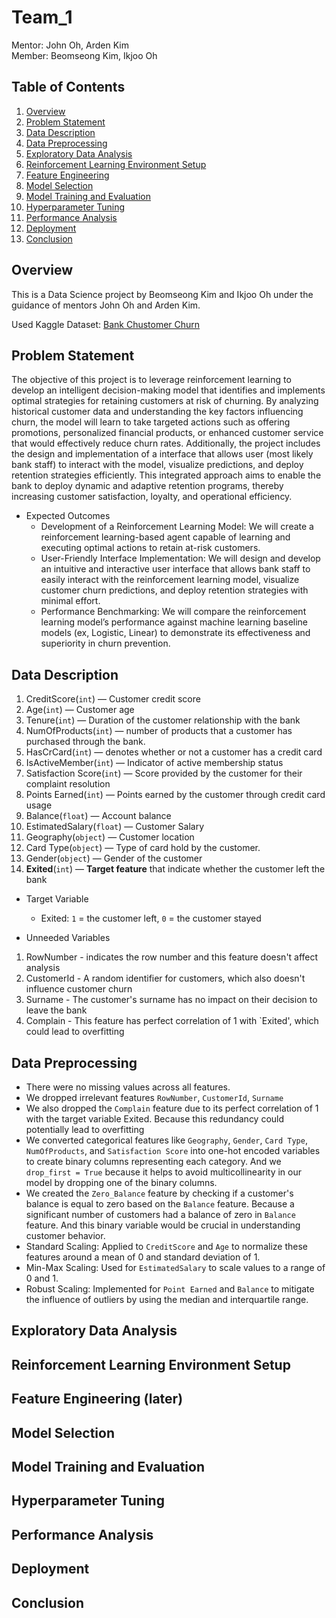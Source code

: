 # Team_1

Mentor: John Oh, Arden Kim  
Member: Beomseong Kim, Ikjoo Oh

## Table of Contents
1. [Overview](#overview)
2. [Problem Statement](#problem-statement)
3. [Data Description](#data-description)
4. [Data Preprocessing](#data-preprocessing)
5. [Exploratory Data Analysis](#exploratory-data-analysis)
6. [Reinforcement Learning Environment Setup](#reinforcement-learning-environment-setup)
7. [Feature Engineering](#feature-engineering)
8. [Model Selection](#model-selection)
9. [Model Training and Evaluation](#model-training-and-evaluation)
10. [Hyperparameter Tuning](#hyperparameter-tuning)
11. [Performance Analysis](#performance-analysis)
12. [Deployment](#deployment)
13. [Conclusion](#conclusion)

## Overview

This is a Data Science project by Beomseong Kim and Ikjoo Oh under the guidance of mentors John Oh and Arden Kim. 

Used Kaggle Dataset: [Bank Chustomer Churn](https://www.kaggle.com/datasets/radheshyamkollipara/bank-customer-churn/data)

## Problem Statement
The objective of this project is to leverage reinforcement learning to develop an intelligent decision-making model that identifies and implements optimal strategies for retaining customers at risk of churning. By analyzing historical customer data and understanding the key factors influencing churn, the model will learn to take targeted actions such as offering promotions, personalized financial products, or enhanced customer service that would effectively reduce churn rates. Additionally, the project includes the design and implementation of a interface that allows user (most likely bank staff) to interact with the model, visualize predictions, and deploy retention strategies efficiently. This integrated approach aims to enable the bank to deploy dynamic and adaptive retention programs, thereby increasing customer satisfaction, loyalty, and operational efficiency.

- Expected Outcomes
  - Development of a Reinforcement Learning Model: We will create a reinforcement learning-based agent capable of learning and executing optimal actions to retain at-risk customers.
  - User-Friendly Interface Implementation: We will design and develop an intuitive and interactive user interface that allows bank staff to easily interact with the reinforcement learning model, visualize customer churn predictions, and deploy retention strategies with minimal effort.
  - Performance Benchmarking: We will compare the reinforcement learning model’s performance against machine learning baseline models (ex, Logistic, Linear) to demonstrate its effectiveness and superiority in churn prevention.


## Data Description
1. CreditScore(`int`) — Customer credit score
2. Age(`int`) — Customer age
3. Tenure(`int`) — Duration of the customer relationship with the bank
4. NumOfProducts(`int`) — number of products that a customer has purchased through the bank.
5. HasCrCard(`int`) — denotes whether or not a customer has a credit card
6. IsActiveMember(`int`) — Indicator of active membership status
7. Satisfaction Score(`int`) — Score provided by the customer for their complaint resolution
8. Points Earned(`int`) — Points earned by the customer through credit card usage
9. Balance(`float`) — Account balance
10. EstimatedSalary(`float`) — Customer Salary
11. Geography(`object`) — Customer location
12. Card Type(`object`) — Type of card hold by the customer.
13. Gender(`object`) — Gender of the customer
14. **Exited**(`int`) — **Target feature** that indicate whether the customer left the bank

- Target Variable
  - Exited: `1` = the customer left, `0` = the customer stayed

- Unneeded Variables
1. RowNumber - indicates the row number and this feature doesn't affect analysis
2. CustomerId - A random identifier for customers, which also doesn't influence customer churn
3. Surname - The customer's surname has no impact on their decision to leave the bank
4. Complain - This feature has perfect correlation of 1 with `Exited', which could lead to overfitting

## Data Preprocessing
- There were no missing values across all features.
- We dropped irrelevant features `RowNumber`, `CustomerId`, `Surname`
- We also dropped the `Complain` feature due to its perfect correlation of 1 with the target variable Exited. Because this redundancy could potentially lead to overfitting
- We converted categorical features like `Geography`, `Gender`, `Card Type`, `NumOfProducts`, and `Satisfaction Score` into one-hot encoded variables to create binary columns representing each category. And we `drop_first = True` because it helps to avoid multicollinearity in our model by dropping one of the binary columns.
- We created the `Zero_Balance` feature by checking if a customer's balance is equal to zero based on the `Balance` feature. Because a significant number of customers had a balance of zero in `Balance` feature. And this binary variable would be crucial in understanding customer behavior.
- Standard Scaling: Applied to `CreditScore` and `Age` to normalize these features around a mean of 0 and standard deviation of 1.
- Min-Max Scaling: Used for `EstimatedSalary` to scale values to a range of 0 and 1.
- Robust Scaling: Implemented for `Point Earned` and `Balance` to mitigate the influence of outliers by using the median and interquartile range.

## Exploratory Data Analysis

## Reinforcement Learning Environment Setup

## Feature Engineering (later)

## Model Selection

## Model Training and Evaluation

## Hyperparameter Tuning

## Performance Analysis 

## Deployment 

## Conclusion


